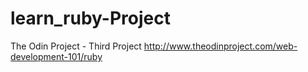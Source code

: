 # learn_ruby-Project
The Odin Project - Third Project
http://www.theodinproject.com/web-development-101/ruby

